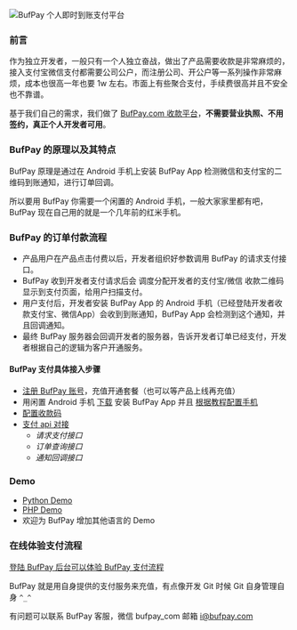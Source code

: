 ![BufPay 个人即时到账支付平台](https://upload-images.jianshu.io/upload_images/626292-5a767f3f35f91bd4.png?imageMogr2/auto-orient/strip%7CimageView2/2/w/1240)

### 前言
作为独立开发者，一般只有一个人独立奋战，做出了产品需要收款是非常麻烦的，接入支付宝微信支付都需要公司公户，而注册公司、开公户等一系列操作非常麻烦，成本也很高一年也要 1w 左右。市面上有些聚合支付，手续费很高并且不安全也不靠谱。

基于我们自己的需求，我们做了 [BufPay.com 收款平台](https://bufpay.com)，**不需要营业执照、不用签约，真正个人开发者可用**。

### BufPay 的原理以及其特点
BufPay 原理是通过在 Android 手机上安装 BufPay App 检测微信和支付宝的二维码到账通知，进行订单回调。

所以要用 BufPay 你需要一个闲置的 Android 手机，一般大家家里都有吧，BufPay 现在自己用的就是一个几年前的红米手机。

### BufPay 的订单付款流程
- 产品用户在产品点击付费以后，开发者组织好参数调用 BufPay 的请求支付接口。
- BufPay 收到开发者支付请求后会 调度分配开发者的支付宝/微信 收款二维码显示到支付页面，给用户扫描支付。
- 用户支付后，开发者安装 BufPay App 的 Android 手机（已经登陆开发者收款支付宝、微信App）会收到到账通知，BufPay App 会检测到这个通知，并且回调通知。
- 最终 BufPay 服务器会回调开发者的服务器，告诉开发者订单已经支付，开发者根据自己的逻辑为客户开通服务。

#### BufPay 支付具体接入步骤
- [注册 BufPay 账号](https://bufpay.com/main)，充值开通套餐（也可以等产品上线再充值）
- 用闲置 Android 手机 [下载](https://bufpay.com/htdocs/bufpay.apk) 安装 BufPay  App 并且 [根据教程配置手机](https://bufpay.com/page.html)
- [配置收款码](https://bufpay.com/page.html#conf)
- [支付 api 对接](https://bufpay.com/page.html#api)
  * *请求支付接口*
  * *订单查询接口*
  * *通知回调接口*

### Demo
- [Python Demo](https://bufpay.com/htdocs/bufpay_api_demo.py.zip)
- [PHP Demo](https://bufpay.com/htdocs/bufpay_api_demo.php.zip)
- 欢迎为 BufPay 增加其他语言的 Demo

### 在线体验支付流程
[登陆 BufPay 后台可以体验 BufPay 支付流程](https://bufpay.com/main)

BufPay 就是用自身提供的支付服务来充值，有点像开发 Git 时候 Git 自身管理自身 ```^_^``` 

有问题可以联系 BufPay 客服，微信 bufpay_com 邮箱 i@bufpay.com
